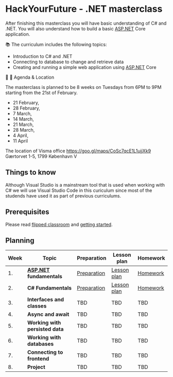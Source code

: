 # HackYourFuture - .NET masterclass

After finishing this masterclass you will have basic understanding of C# and .NET. You will also understand how to build a basic [ASP.NET](http://ASP.NET) Core application.

📚 The curriculum includes the following topics:

- Introduction to C# and .NET
- Connecting to database to change and retrieve data
- Creating and running a simple web application using [ASP.NET](http://ASP.NET) Core

📅 🏬 Agenda & Location

The masterclass is planned to be 8 weeks on Tuesdays from 6PM to 9PM starting from the 21st of February.

- 21 February,
- 28 February,
- 7 March,
- 14 March,
- 21 March,
- 28 March,
- 4 April,
- 11 April

The location of Visma office https://goo.gl/maps/CoSc7qcE1L1ujjXk9
Gærtorvet 1-5, 1799 København V

## Things to know

Although Visual Studio is a mainstream tool that is used when working with C# we will use Visual Studio Code in this curiculum since most of the studends have used it as part of previous curriculums.

## Prerequisites

Please read [flipped classroom](FLIPPED_CLASSROOM.md) and [getting started](getting-started.md).

## Planning

| Week | Topic                                       | Preparation                         | Lesson plan                         | Homework                      |
| ---- | ------------------------------------------- | ----------------------------------- | ----------------------------------- | ----------------------------- |
| 1.   | **[ASP.NET](http://asp.net/) fundamentals** | [Preparation](week1/preparation.md) | [Lesson plan](week1/lesson-plan.md) | [Homework](week1/homework.md) |
| 2.   | **C# Fundamentals**                         | [Preparation](week2/preparation.md)                                 | [Lesson plan](week2/lesson-plan.md)                                 | [Homework](week2/homework.md)                           |
| 3.   | **Interfaces and classes**                  | TBD                                 | TBD                                 | TBD                           |
| 4.   | **Async and await**                         | TBD                                 | TBD                                 | TBD                           |
| 5.   | **Working with persisted data**             | TBD                                 | TBD                                 | TBD                           |
| 6.   | **Working with databases**                  | TBD                                 | TBD                                 | TBD                           |
| 7.   | **Connecting to frontend**                  | TBD                                 | TBD                                 | TBD                           |
| 8.   | **Project**                                 | TBD                                 | TBD                                 | TBD                           |
